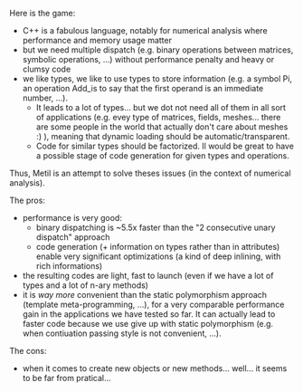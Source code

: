 Here is the game:
* C++ is a fabulous language, notably for numerical analysis where performance and memory usage matter
* but we need multiple dispatch (e.g. binary operations between matrices, symbolic operations, ...) without performance penalty and heavy or clumsy code
* we like types, we like to use types to store information (e.g. a symbol Pi, an operation Add_is to say that the first operand is an immediate number, ...).
  * It leads to a lot of types... but we dot not need all of them in all sort of applications (e.g. evey type of matrices, fields, meshes... there are some people in the world that actually don't care about meshes :) ), meaning that dynamic loading should be automatic/transparent.
  * Code for similar types should be factorized. Il would be great to have a possible stage of code generation for given types and operations.

Thus, Metil is an attempt to solve theses issues (in the context of numerical analysis).

The pros:
- performance is very good: 
  * binary dispatching is ~5.5x faster than the "2 consecutive unary dispatch" approach
  * code generation (+ information on types rather than in attributes) enable very significant optimizations (a kind of deep inlining, with rich informations)
- the resulting codes are light, fast to launch (even if we have a lot of types and a lot of n-ary methods)
- it is *way more* convenient than the static polymorphism approach (template meta-programming, ...), for a very comparable performance gain in the applications we have tested so far. It can actually lead to faster code because we use give up with static polymorphism (e.g. when contiuation passing style is not convenient, ...).

The cons:
- when it comes to create new objects or new methods... well... it seems to be far from pratical...
